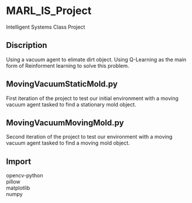 # MARL_IS_Project
Intelligent Systems Class Project

## Discription
Using a vacuum agent to elimate dirt object. Using Q-Learning as the main form of Reinforment learning to solve this problem.

## MovingVacuumStaticMold.py
First iteration of the project to test our initial environment with a moving vacuum agent tasked to find a stationary mold object.

## MovingVacuumMovingMold.py
Second iteration of the project to test our environment with a moving vacuum agent tasked to find a moving mold object.

## Import
opencv-python <br/>
pillow <br/>
matplotlib <br/>
numpy
